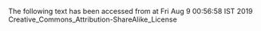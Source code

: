 The following text has been accessed from at Fri Aug 9 00:56:58 IST 2019
Creative_Commons_Attribution-ShareAlike_License
